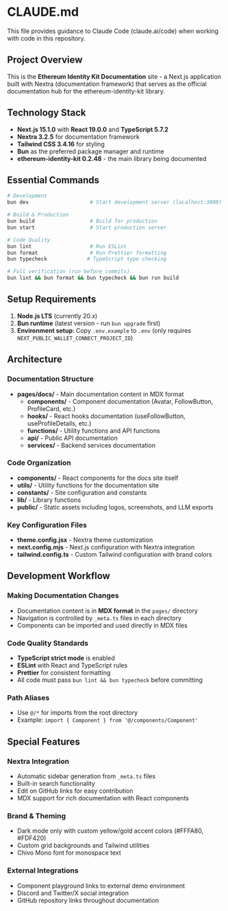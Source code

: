 # CLAUDE.md

This file provides guidance to Claude Code (claude.ai/code) when working with code in this repository.

## Project Overview

This is the **Ethereum Identity Kit Documentation** site - a Next.js application built with Nextra (documentation framework) that serves as the official documentation hub for the ethereum-identity-kit library.

## Technology Stack

- **Next.js 15.1.0** with **React 19.0.0** and **TypeScript 5.7.2**
- **Nextra 3.2.5** for documentation framework
- **Tailwind CSS 3.4.16** for styling
- **Bun** as the preferred package manager and runtime
- **ethereum-identity-kit 0.2.48** - the main library being documented

## Essential Commands

```bash
# Development
bun dev                    # Start development server (localhost:3000)

# Build & Production  
bun build                  # Build for production
bun start                  # Start production server

# Code Quality
bun lint                   # Run ESLint
bun format                 # Run Prettier formatting  
bun typecheck             # TypeScript type checking

# Full verification (run before commits)
bun lint && bun format && bun typecheck && bun run build
```

## Setup Requirements

1. **Node.js LTS** (currently 20.x)
2. **Bun runtime** (latest version - run `bun upgrade` first)
3. **Environment setup**: Copy `.env.example` to `.env` (only requires `NEXT_PUBLIC_WALLET_CONNECT_PROJECT_ID`)

## Architecture

### Documentation Structure
- **pages/docs/** - Main documentation content in MDX format
  - **components/** - Component documentation (Avatar, FollowButton, ProfileCard, etc.)  
  - **hooks/** - React hooks documentation (useFollowButton, useProfileDetails, etc.)
  - **functions/** - Utility functions and API functions
  - **api/** - Public API documentation
  - **services/** - Backend services documentation

### Code Organization
- **components/** - React components for the docs site itself
- **utils/** - Utility functions for the documentation site
- **constants/** - Site configuration and constants
- **lib/** - Library functions
- **public/** - Static assets including logos, screenshots, and LLM exports

### Key Configuration Files
- **theme.config.jsx** - Nextra theme customization
- **next.config.mjs** - Next.js configuration with Nextra integration
- **tailwind.config.ts** - Custom Tailwind configuration with brand colors

## Development Workflow

### Making Documentation Changes
- Documentation content is in **MDX format** in the `pages/` directory
- Navigation is controlled by `_meta.ts` files in each directory
- Components can be imported and used directly in MDX files

### Code Quality Standards
- **TypeScript strict mode** is enabled
- **ESLint** with React and TypeScript rules  
- **Prettier** for consistent formatting
- All code must pass `bun lint && bun typecheck` before committing

### Path Aliases
- Use `@/*` for imports from the root directory
- Example: `import { Component } from '@/components/Component'`

## Special Features

### Nextra Integration
- Automatic sidebar generation from `_meta.ts` files
- Built-in search functionality
- Edit on GitHub links for easy contribution
- MDX support for rich documentation with React components

### Brand & Theming  
- Dark mode only with custom yellow/gold accent colors (#FFFA80, #FDF420)
- Custom grid backgrounds and Tailwind utilities
- Chivo Mono font for monospace text

### External Integrations
- Component playground links to external demo environment
- Discord and Twitter/X social integration  
- GitHub repository links throughout documentation